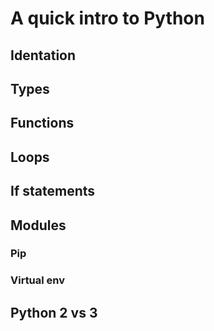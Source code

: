 # A quick intro to Python

## Identation

## Types

## Functions

## Loops

## If statements

## Modules

### Pip

### Virtual env

## Python 2 vs 3
